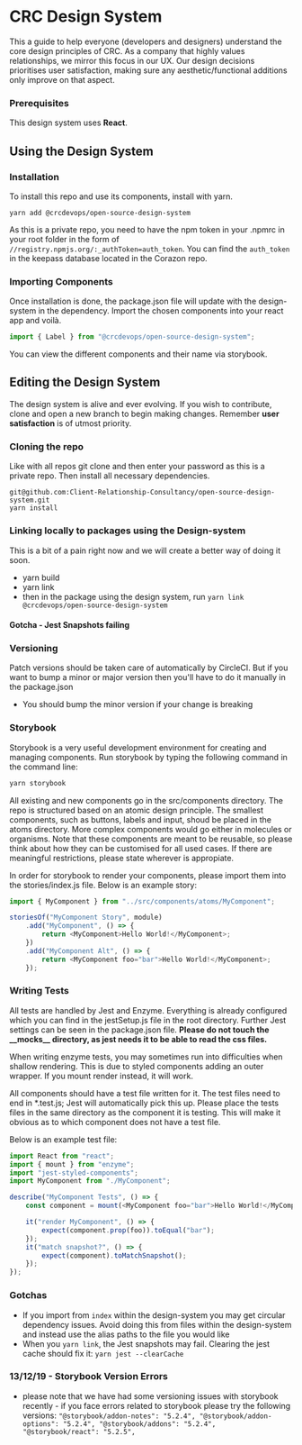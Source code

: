 # CRC Design System

<!-- [![codecov](https://codecov.io/gh/Client-Relationship-Consultancy/design-system/branch/master/graph/badge.svg?token=1SiETTL2PR)](https://codecov.io/gh/Client-Relationship-Consultancy/design-system) [![Build Status](https://travis-ci.com/Client-Relationship-Consultancy/design-system.svg?token=CQ9Zb5xHzheSq3sjrYKj&branch=master)](https://travis-ci.com/Client-Relationship-Consultancy/design-system) [![Codacy Badge](https://api.codacy.com/project/badge/Grade/b221e55a31c348faa09c6740b5ca117b)](https://www.codacy.com?utm_source=github.com&utm_medium=referral&utm_content=Client-Relationship-Consultancy/design-system&utm_campaign=Badge_Grade) ![core size](https://img.shields.io/bundlephobia/min/emotion.svg?label=core%20size) -->

This a guide to help everyone (developers and designers)
understand the core design principles of CRC. As a company that highly values
relationships, we mirror this focus in our UX. Our design decisions
prioritises user satisfaction, making sure any aesthetic/functional additions
only improve on that aspect.

### Prerequisites

This design system uses **React**.

## Using the Design System

### Installation

To install this repo and use its components, install with yarn.

```
yarn add @crcdevops/open-source-design-system
```

As this is a private repo, you need to have the npm token in your .npmrc in your root folder in the form of `//registry.npmjs.org/:_authToken=auth_token`. You can find the `auth_token` in the keepass database located in the Corazon repo.

### Importing Components

Once installation is done, the package.json file will update with the design-system in the
dependency. Import the chosen components into your react app and voilà.

```javascript
import { Label } from "@crcdevops/open-source-design-system";
```

You can view the different components and their name via storybook.

## Editing the Design System

The design system is alive and ever evolving. If you wish to contribute, clone and open a new branch
to begin making changes. Remember **user satisfaction** is of utmost priority.

### Cloning the repo

Like with all repos git clone and then enter your password as this is a private repo.
Then install all necessary dependencies.

```
git@github.com:Client-Relationship-Consultancy/open-source-design-system.git
yarn install
```

### Linking locally to packages using the Design-system

This is a bit of a pain right now and we will create a better way of doing it soon.

- yarn build
- yarn link
- then in the package using the design system, run `yarn link @crcdevops/open-source-design-system`

#### Gotcha - Jest Snapshots failing


### Versioning

Patch versions should be taken care of automatically by CircleCI.
But if you want to bump a minor or major version then you'll have to do it manually in the package.json
  - You should bump the minor version if your change is breaking

### Storybook

Storybook is a very useful development environment for creating and managing components.
Run storybook by typing the following command in the command line:

```javascript
yarn storybook
```

All existing and new components go in the src/components directory.
The repo is structured based on an atomic design principle. The smallest components, such as
buttons, labels and input, shoud be placed in the atoms directory. More complex components would
go either in molecules or organisms. Note that these components are meant to be reusable, so please
think about how they can be customised for all used cases. If there are meaningful restrictions,
please state wherever is appropiate.

In order for storybook to render your components, please import them into the stories/index.js file.
Below is an example story:

```javascript
import { MyComponent } from "../src/components/atoms/MyComponent";

storiesOf("MyComponent Story", module)
    .add("MyComponent", () => {
        return <MyComponent>Hello World!</MyComponent>;
    })
    .add("MyComponent Alt", () => {
        return <MyComponent foo="bar">Hello World!</MyComponent>;
    });
```

### Writing Tests

All tests are handled by Jest and Enzyme. Everything is already configured which you can find in the
jestSetup.js file in the root directory. Further Jest settings can be seen in the package.json file.
**Please do not touch the \_\_mocks\_\_ directory, as jest needs it to be able to read the css files.**

When writing enzyme tests, you may sometimes run into difficulties when shallow rendering.
This is due to styled components adding an outer wrapper. If you mount render instead, it will work.

All components should have a test file written for it. The test files need to end in \*.test.js;
Jest will automatically pick this up. Please place the tests files in the same directory as the component
it is testing. This will make it obvious as to which component does not have a test file.

Below is an example test file:

```javascript
import React from "react";
import { mount } from "enzyme";
import "jest-styled-components";
import MyComponent from "./MyComponent";

describe("MyComponent Tests", () => {
    const component = mount(<MyComponent foo="bar">Hello World!</MyComponent>);

    it("render MyComponent", () => {
        expect(component.prop(foo)).toEqual("bar");
    });
    it("match snapshot?", () => {
        expect(component).toMatchSnapshot();
    });
});
```

### Gotchas

- If you import from `index` within the design-system you may get circular dependency issues. Avoid doing this from files within the design-system and instead use the alias paths to the file you would like
- When you `yarn link`, the Jest snapshots may fail. Clearing the jest cache should fix it: `yarn jest --clearCache`


### 13/12/19 - Storybook Version Errors
- please note that we have had some versioning issues with storybook recently - if you face errors related to storybook please try the following versions: 
`
  "@storybook/addon-notes": "5.2.4",
    "@storybook/addon-options": "5.2.4",
    "@storybook/addons": "5.2.4",
    "@storybook/react": "5.2.5",
    `